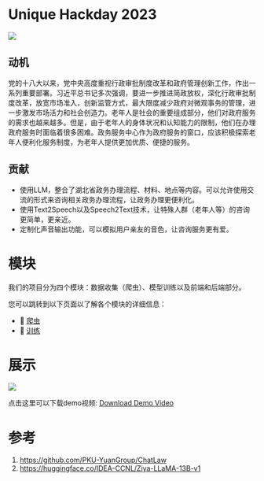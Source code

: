# Unique Hackday 2023

![](assets/index.gif)

## 动机

党的十八大以来，党中央高度重视行政审批制度改革和政府管理创新工作，作出一系列重要部署。习近平总书记多次强调，要进一步推进简政放权，深化行政审批制度改革，放宽市场准入，创新监管方式，最大限度减少政府对微观事务的管理，进一步激发市场活力和社会创造力。老年人是社会的重要组成部分，他们对政府服务的需求也越来越多。但是，由于老年人的身体状况和认知能力的限制，他们在办理政府服务时面临着很多困难。政务服务中心作为政府服务的窗口，应该积极探索老年人便利化服务制度，为老年人提供更加优质、便捷的服务。

## 贡献

+ 使用LLM，整合了湖北省政务办理流程、材料、地点等内容。可以允许使用交流的形式来咨询相关政务办理流程，让政务办理更便利化。
+ 使用Text2Speech以及Speech2Text技术，让特殊人群（老年人等）的咨询更简单，更亲近。
+ 定制化声音输出功能，可以模拟用户亲友的音色，让咨询服务更有爱。

# 模块

我们的项目分为四个模块：数据收集（爬虫）、模型训练以及前端和后端部分。

您可以跳转到以下页面以了解各个模块的详细信息：

+ 🐢 [爬虫](crawler/README.md)
+ 🤖 [训练](train/README.md)

# 展示

![](assets/test.gif)

点击这里可以下载demo视频: [Download Demo Video](assets/display.mov)

# 参考

1. https://github.com/PKU-YuanGroup/ChatLaw
2. https://huggingface.co/IDEA-CCNL/Ziya-LLaMA-13B-v1